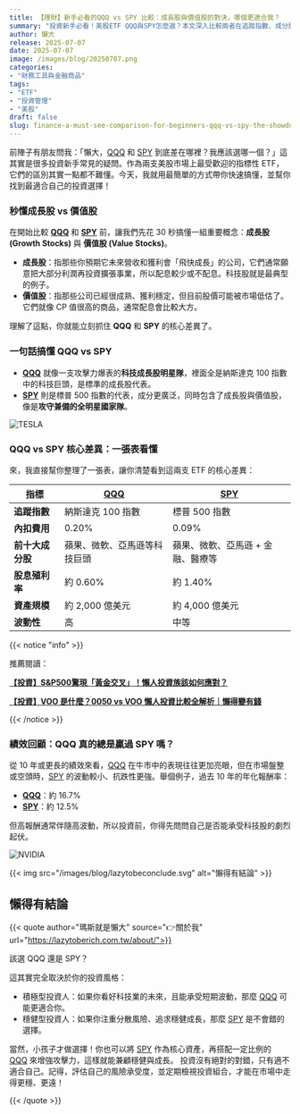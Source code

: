 ```yaml
---
title: 【理財】新手必看的QQQ vs SPY 比較：成長股與價值股的對決，哪個更適合我？
summary: "投資新手必看！美股ETF QQQ與SPY怎麼選？本文深入比較兩者在追蹤指數、成分股與波動性上的差異，解析成長股與價值股的對決，助你根據自身風險偏好，找到最適合你的投資組合，兼顧穩健與成長。"
author: 懶大
release: 2025-07-07
date: 2025-07-07
image: /images/blog/20250707.png
categories:
- "財務工具與金融商品"
tags:
- "ETF"
- "投資管理"
- "美股"
draft: false
slug: finance-a-must-see-comparison-for-beginners-qqq-vs-spy-the-showdown-between-growth-stocks-and-value-stocks-which-one-is-more-suitable-for-me
---
```

前陣子有朋友問我：「懶大，[QQQ](https://www.google.com/finance/quote/QQQ:NASDAQ) 和 [SPY](https://g.co/finance/SPY:NYSEARCA) 到底差在哪裡？我應該選哪一個？」這其實是很多投資新手常見的疑問。作為兩支美股市場上最受歡迎的指標性 ETF，它們的區別其實一點都不難懂。今天，我就用最簡單的方式帶你快速搞懂，並幫你找到最適合自己的投資選擇！

### 秒懂成長股 vs 價值股

在開始比較 **[QQQ](https://www.google.com/finance/quote/QQQ:NASDAQ)** 和 **[SPY](https://g.co/finance/SPY:NYSEARCA)** 前，讓我們先花 30 秒搞懂一組重要概念：**成長股 (Growth Stocks)** 與 **價值股 (Value Stocks)**。

- **成長股**：指那些你預期它未來營收和獲利會「飛快成長」的公司，它們通常願意把大部分利潤再投資擴張事業，所以配息較少或不配息。科技股就是最典型的例子。
- **價值股**：指那些公司已經很成熟、獲利穩定，但目前股價可能被市場低估了。它們就像 CP 值很高的商品，通常配息會比較大方。

理解了這點，你就能立刻抓住 **QQQ** 和 **SPY** 的核心差異了。

### 一句話搞懂 QQQ vs SPY

- **[QQQ](https://www.google.com/finance/quote/QQQ:NASDAQ)** 就像一支攻擊力爆表的**科技成長股明星隊**，裡面全是納斯達克 100 指數中的科技巨頭，是標準的成長股代表。
- **[SPY](https://g.co/finance/SPY:NYSEARCA)** 則是標普 500 指數的代表，成分更廣泛，同時包含了成長股與價值股，像是**攻守兼備的全明星國家隊**。

![TESLA](https://images.unsplash.com/photo-1617704548623-340376564e68?ixlib=rb-4.1.0&q=85&fm=jpg&crop=entropy&cs=srgb)

### QQQ vs SPY 核心差異：一張表看懂

來，我直接幫你整理了一張表，讓你清楚看到這兩支 ETF 的核心差異：

| 指標 | **[QQQ](https://www.google.com/finance/quote/QQQ:NASDAQ)** | **[SPY](https://g.co/finance/SPY:NYSEARCA)** |
| --- | --- | --- |
| **追蹤指數** | 納斯達克 100 指數 | 標普 500 指數 |
| **內扣費用** | 0.20% | 0.09% |
| **前十大成分股** | 蘋果、微軟、亞馬遜等科技巨頭 | 蘋果、微軟、亞馬遜 + 金融、醫療等 |
| **股息殖利率** | 約 0.60% | 約 1.40% |
| **資產規模** | 約 2,000 億美元 | 約 4,000 億美元 |
| **波動性** | 高 | 中等 |

{{< notice "info" >}}

推薦閱讀：

[**【投資】S&P500驚現「黃金交叉」！懶人投資族該如何應對？**](https://lazytoberich.com.tw/blog/investment-the-sp-500-has-surprisingly-shown-a-golden-cross-how-should-lazy-investors-respond/)

[**【投資】VOO 是什麼？0050 vs VOO 懶人投資比較全解析｜懶得變有錢**](https://lazytoberich.com.tw/blog/investing-affordable-vs-luxury-etf-comparison/)

{{< /notice >}}

### 績效回顧：QQQ 真的總是贏過 SPY 嗎？

從 10 年或更長的績效來看，[QQQ](https://www.google.com/finance/quote/QQQ:NASDAQ) 在牛市中的表現往往更加亮眼，但在市場盤整或空頭時，[SPY](https://g.co/finance/SPY:NYSEARCA) 的波動較小、抗跌性更強。舉個例子，過去 10 年的年化報酬率：

- **[QQQ](https://www.google.com/finance/quote/QQQ:NASDAQ)**：約 16.7%
- **[SPY](https://g.co/finance/SPY:NYSEARCA)**：約 12.5%

但高報酬通常伴隨高波動，所以投資前，你得先問問自己是否能承受科技股的劇烈起伏。

![NVIDIA](https://images.unsplash.com/photo-1716967318503-05b7064afa41?ixlib=rb-4.1.0&q=85&fm=jpg&crop=entropy&cs=srgb)

{{< img src="/images/blog/lazytobeconclude.svg" alt="懶得有結論" >}}

## 懶得有結論

{{< quote author="瑪斯就是懶大" source="👉關於我" url="https://lazytoberich.com.tw/about/">}}

該選 QQQ 還是 SPY？

這其實完全取決於你的投資風格：

* 積極型投資人：如果你看好科技業的未來，且能承受短期波動，那麼 [QQQ](https://www.google.com/finance/quote/QQQ:NASDAQ) 可能更適合你。
* 穩健型投資人：如果你注重分散風險、追求穩健成長，那麼 [SPY](https://g.co/finance/SPY:NYSEARCA) 是不會錯的選擇。

當然，小孩子才做選擇！你也可以將 [SPY](https://g.co/finance/SPY:NYSEARCA) 作為核心資產，再搭配一定比例的 [QQQ](https://www.google.com/finance/quote/QQQ:NASDAQ) 來增強攻擊力，這樣就能兼顧穩健與成長。 投資沒有絕對的對錯，只有適不適合自己。記得，評估自己的風險承受度，並定期檢視投資組合，才能在市場中走得更穩、更遠！

{{< /quote >}}


